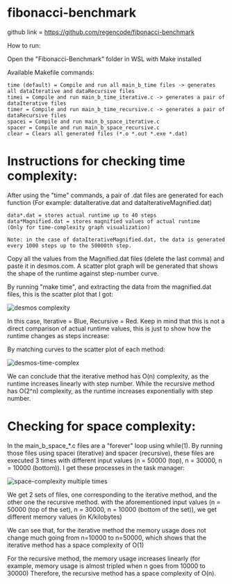 # fibonacci-benchmark
github link = https://github.com/regencode/fibonacci-benchmark

How to run:

Open the "Fibonacci-Benchmark" folder in WSL with Make installed

Available Makefile commands:
    
    time (default) = Compile and run all main_b_time files -> generates all dataIterative and dataRecursive files
    timei = Compile and run main_b_time_iterative.c -> generates a pair of dataIterative files
    timer = Compile and run main_b_time_recursive.c -> generates a pair of dataRecursive files
    spacei = Compile and run main_b_space_iterative.c
    spacer = Compile and run main_b_space_recursive.c
    clear = Clears all generated files (*.o *.out *.exe *.dat)
    
    
# Instructions for checking time complexity:

After using the "time" commands, a pair of .dat files are generated for each function
(For example: dataIterative.dat and dataIterativeMagnified.dat)
    
    data*.dat = stores actual runtime up to 40 steps
    data*Magnified.dat = stores magnified values of actual runtime 
    (Only for time-complexity graph visualization)
    
    Note: in the case of dataIterativeMagnified.dat, the data is generated every 1000 steps up to the 50000th step.
    
Copy all the values from the Magnified.dat files (delete the last comma) and paste it in desmos.com. A scatter plot graph will be generated that shows the shape of the runtime against step-number curve.
    
By running "make time", and extracting the data from the magnified.dat files, this is the scatter plot that I got:

![desmos complexity](https://user-images.githubusercontent.com/114067350/203760893-b5481804-7e9c-451c-bc2f-414e4d579598.png)

In this case, Iterative = Blue,  Recursive = Red. Keep in mind that this is not a direct comparison of actual runtime values,
this is just to show how the runtime changes as steps increase:


By matching curves to the scatter plot of each method:

![desmos-time-complex](https://user-images.githubusercontent.com/114067350/203910421-890cf6ba-5d34-4824-91ea-b0c5d1ddde50.png)


We can conclude that the iterative method has O(n) complexity, as the runtime increases linearly with step number. 
While the recursive method has O(2^n) complexity, as the runtime increases exponentially with step number.

# Checking for space complexity:

In the main_b_space_*.c files are a "forever" loop using while(1). By running those files using spacei (iterative) and spacer (recursive), these files are executed 3 times with different input values (n = 50000 (top), n = 30000, n = 10000 (bottom)).
I get these processes in the task manager: 

![space-complexity multiple times](https://user-images.githubusercontent.com/114067350/204207340-58510cff-0120-4e2f-b5eb-0f6658b903a4.PNG)

We get 2 sets of files, one corresponding to the iterative method, and the other one the recursive method. with the aforementioned input values (n = 50000 (top of the set), n = 30000, n = 10000 (bottom of the set)), we get different memory values (in K/kilobytes)

We can see that, for the iterative method the memory usage does not change much going from n=10000 to n=50000, which shows that the iterative method has a space complexity of O(1)

For the recursive method, the memory usage increases linearly (for example, memory usage is almost tripled when n goes from 10000 to 30000)
Therefore, the recursive method has a space complexity of O(n).
